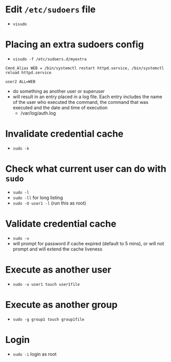 # Edit `/etc/sudoers` file
* `visudo`

# Placing an extra sudoers config
* `visudo -f /etc/sudoers.d/myextra`
```
Cmnd_Alias WEB = /bin/systemctl restart httpd.service, /bin/systemctl reload httpd.service

user2 ALL=WEB
```

* do something as another user or superuser
* will result in an entry placed in a log file. Each entry includes the name of the user who executed the command, the command that was executed and the date and time of execution
  * /var/log/auth.log

# Invalidate credential cache
- `sudo -k`

# Check what current user can do with `sudo`
- `sudo -l`
- `sudo -ll` for long listing
- `sudo -U user1 -l` (run this as root)

# Validate credential cache
- `sudo -v`
- will prompt for password if cache expired (default to 5 mins), or will not prompt and will extend the cache liveness

# Execute as another user
- `sudo -u user1 touch user1file`

# Execute as another group
- `sudo -g group1 touch group1file`

# Login
- `sudo -i` login as root
